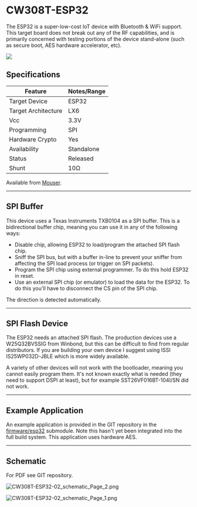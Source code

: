 # CW308T-ESP32

The ESP32 is a super-low-cost IoT device with Bluetooth & WiFi support.
This target board does not break out any of the RF capabilities, and is
primarily concerned with testing portions of the device stand-alone
(such as secure boot, AES hardware accelerator, etc).

![](Images/ESP32_topdown_web.jpg)

## Specifications

| Feature | Notes/Range |
|---------|----------|
| Target Device | ESP32 |
| Target Architecture | LX6 |
| Vcc | 3.3V |
| Programming | SPI |
| Hardware Crypto | Yes |
| Availability | Standalone |
| Status | Released |
| Shunt | 10Ω |

Available from [Mouser](https://www.mouser.com/ProductDetail/NewAE/NAE-CW308T-ESP32?qs=r5DSvlrkXmJS2elCEG0eoA%3D%3D).

---

## SPI Buffer

This device uses a Texas Instruments TXB0104 as a SPI buffer. This is a
bidirectional buffer chip, meaning you can use it in any of the
following ways:

  - Disable chip, allowing ESP32 to load/program the attached SPI flash
    chip.
  - Sniff the SPI bus, but with a buffer in-line to prevent your sniffer
    from affecting the SPI load process (or trigger on SPI packets).
  - Program the SPI chip using external programmer. To do this hold
    ESP32 in reset.
  - Use an external SPI chip (or emulator) to load the data for the
    ESP32. To do this you'll have to disconnect the CS pin of the SPI
    chip.

The direction is detected automatically.

---

## SPI Flash Device

The ESP32 needs an attached SPI flash. The production devices use a
W25Q32BVSSIG from Winbond, but this can be difficult to find from
regular distributors. If you are building your own device I suggest
using ISSI IS25WP032D-JBLE which is more widely available.

A variety of other devices will not work with the bootloader, meaning
you cannot easily program them. It's not known exactly what is needed
(they need to support DSPI at least), but for example
SST26VF016BT-104I/SN did not work.

---

## Example Application

An example application is provided in the GIT repository in the
[firmware/esp32](https://github.com/newaetech/chipwhisperer/tree/develop/firmware/mcu/chipwhisperer-esp32)
submodule. Note this hasn't yet been integrated into the full build
system. This application uses hardware AES.

---

## Schematic

For PDF see GIT repository.

![CW308T-ESP32-02\_schematic\_Page\_2.png](Images/CW308T-ESP32-02_schematic_Page_2.png
"CW308T-ESP32-02_schematic_Page_2.png")

![CW308T-ESP32-02\_schematic\_Page\_1.png](Images/CW308T-ESP32-02_schematic_Page_1.png
"CW308T-ESP32-02_schematic_Page_1.png")
